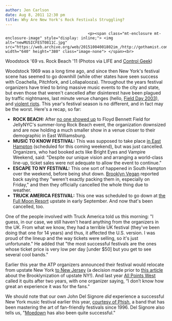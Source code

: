 ```yaml
---
author: Jen Carlson
date: Aug 8, 2011 12:30 pm
title: Why Are New York's Rock Festivals Struggling?
---
```


	
										<p><span class="mt-enclosure mt-enclosure-image" style="display: inline;"> <img alt="newMUSICFEST0811C.jpg" src="https://web.archive.org/web/20151004001802im_/http://gothamist.com/attachments/arts_jen/newMUSICFEST0811C.jpg" width="640" height="380" class="image-none"> </span><br>
<span class="photo_caption">Woodstock &apos;69 vs. Rock Beach &apos;11 (Photos via LIFE and <a href="https://web.archive.org/web/20151004001802/http://www.controlgeek.net/">Control Geek</a>)</span></p>

<p>Woodstock 1969 was a long time ago, and since then New York&apos;s festival scene has seemed to go downhill (while other states have seen success with Coachella, Pitchfork, and Lollapalooza). Throughout the years festival organizers have tried to bring massive music events to the city and state, but even those that weren&apos;t cancelled after disinterest have been plagued by traffic nightmares, last minute venue changes (hello, <a href="https://web.archive.org/web/20151004001802/http://www.nytimes.com/2003/06/09/arts/festival-review-uprooted-bands-playing-to-ponchos.html">Field Day 2003</a>), and <a href="https://web.archive.org/web/20151004001802/http://en.wikipedia.org/wiki/Woodstock_1999#Violence">violent riots</a>. This year&apos;s festival season is no different, and in fact may be the worst. Here&apos;s a recap, so far:<br>
</p><ul><li><strong>ROCK BEACH:</strong> After <a href="https://web.archive.org/web/20151004001802/http://gothamist.com/2011/08/03/jellynycs_rock_beach_is_no_more_mee.php">no one showed up</a> to Floyd Bennett Field for JellyNYC&apos;s summer-long Rock Beach event, the organization downsized and are now holding a much smaller show in a venue closer to their demographic in East Williamsburg.<br>
</li><li><strong>MUSIC TO KNOW FESTIVAL:</strong> This was supposed to take place <a href="https://web.archive.org/web/20151004001802/http://musictoknow.com/">in East Hampton</a> (scheduled for this coming weekend), but was just cancelled. Organizers, who had booked acts like Bright Eyes and Vampire Weekend, said: &quot;Despite our unique vision and arranging a world-class line-up, ticket sales were not adequate to allow the event to continue.&quot;<br>
</li><li><strong>ESCAPE TO NY FESTIVAL:</strong> This one sort of happened in South Hampton over the weekend, before being shut down. <a href="https://web.archive.org/web/20151004001802/http://www.brooklynvegan.com/archives/2011/08/hamptons_fest_e.html">Brooklyn Vegan</a> reported back saying they &quot;weren&apos;t exactly packing them in, especially on Friday,&quot; and then they officially cancelled the whole thing due to weather.<br>
</li><li><strong>TRUCK AMERICA FESTIVAL:</strong> This one was scheduled to go down at <a href="https://web.archive.org/web/20151004001802/http://www.truckfestival.us/">the Full Moon Resort</a> upstate in early September. And now that&apos;s been cancelled, too.</li></ul><p></p>

<p>One of the people involved with Truck America told us this morning: &quot;I guess, in our case, we still haven&apos;t heard anything from the organizers in the UK. From what we know, they had a terrible UK festival (they&apos;ve been doing that one for 14 years) and thus, it affected the U.S. version.  I was proud of the lineup and the way tickets were selling, so it&apos;s just unfortunate.&quot; He added that &quot;the most successful festivals are the ones whose ticket price is very low per day [under $50] but you get to see several cool bands.&quot; </p>

<p>Earlier this year the ATP organizers announced their festival would relocate from upstate New York <a href="https://web.archive.org/web/20151004001802/http://gothamist.com/2011/01/26/atp_festival_is_jersey_shore-bound.php">to New Jersey</a> (a decision made prior to <a href="https://web.archive.org/web/20151004001802/http://gothamist.com/2011/08/05/report_some_former_brooklyn_residen.php">this article</a> about the Brooklynization of upstate NY!). And last year <a href="https://web.archive.org/web/20151004001802/http://gothamist.com/2010/02/24/all_points_west_2.php">All Points West</a> called it quits after two years, with one organizer saying, &#x201C;I don&#x2019;t know how great an experience it was for the fans.&quot;</p>

<p>We should note that our own John Del Signore <em>did</em> experience a successful New York music festival earlier this year, <a href="https://web.archive.org/web/20151004001802/http://gothamist.com/2011/07/04/photos_phish.php">courtesy of Phish</a>, a band that has been mastering the art of fan-friendly festivals since 1996. Del Signore also tells us, &quot;<a href="https://web.archive.org/web/20151004001802/http://www.moedown.com/">Moedown</a> has also been quite successful.&quot;</p>					
										
									
				